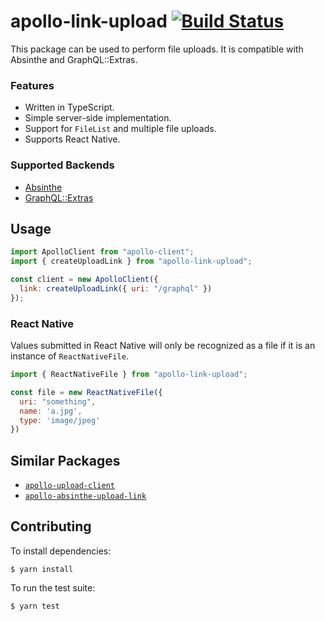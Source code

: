 # apollo-link-upload [![Build Status](https://travis-ci.org/rzane/apollo-link-upload.svg?branch=master)](https://travis-ci.org/rzane/apollo-link-upload)

This package can be used to perform file uploads. It is compatible with Absinthe and GraphQL::Extras.

### Features

* Written in TypeScript.
* Simple server-side implementation.
* Support for `FileList` and multiple file uploads.
* Supports React Native.

### Supported Backends

* [Absinthe](https://hexdocs.pm/absinthe_plug/Absinthe.Plug.Types.html)
* [GraphQL::Extras](https://github.com/rzane/graphql-extras)

## Usage

```javascript
import ApolloClient from "apollo-client";
import { createUploadLink } from "apollo-link-upload";

const client = new ApolloClient({
  link: createUploadLink({ uri: "/graphql" })
});
```

### React Native

Values submitted in React Native will only be recognized as a file if it is an instance of `ReactNativeFile`.

```javascript
import { ReactNativeFile } from "apollo-link-upload";

const file = new ReactNativeFile({
  uri: "something",
  name: 'a.jpg',
  type: 'image/jpeg'
})
```

## Similar Packages

* [`apollo-upload-client`](https://github.com/jaydenseric/apollo-upload-client)
* [`apollo-absinthe-upload-link`](https://github.com/bytewitchcraft/apollo-absinthe-upload-link)

## Contributing

To install dependencies:

    $ yarn install

To run the test suite:

    $ yarn test
